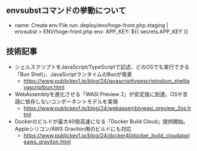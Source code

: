 ## envsubstコマンドの挙動について

 - name: Create env File
        run: deploy/env/hoge-front.php.staging | envsubst > ENV/hoge-front.php
        env:
          APP_KEY: ${{ secrets.APP_KEY }}

## 技術記事
- シェルスクリプトをJavaScript/TypeScriptで記述、どのOSでも実行できる「Bun Shell」、JavaScriptランタイムのBunが発表
  - https://www.publickey1.jp/blog/24/javascripttypescriptosbun_shelljavascriptbun.html
- WebAssemblyを進化させる「WASI Preview 2」が安定版に到達。OSや言語に依存しないコンポーネントモデルを実現
  - https://www.publickey1.jp/blog/24/webassemblywasi_preview_2os.html
- Dockerのビルドが最大40倍高速になる「Docker Build Cloud」提供開始。Appleシリコン/AWS Graviton用のビルドにも対応
  - https://www.publickey1.jp/blog/24/docker40docker_build_cloudappleaws_graviton.html